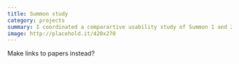 ```yaml
---
title: Summon study
category: projects
summary: I coordinated a comparartive usability study of Summon 1 and 2.
image: http://placehold.it/420x270
---
```


Make links to papers instead?
